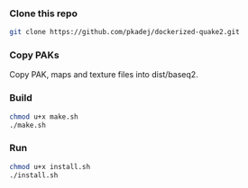 ### Clone this repo
```bash
git clone https://github.com/pkadej/dockerized-quake2.git
```

### Copy PAKs
Copy PAK, maps and texture files into dist/baseq2.

### Build
```bash
chmod u+x make.sh
./make.sh
```

### Run
```bash
chmod u+x install.sh
./install.sh
```



